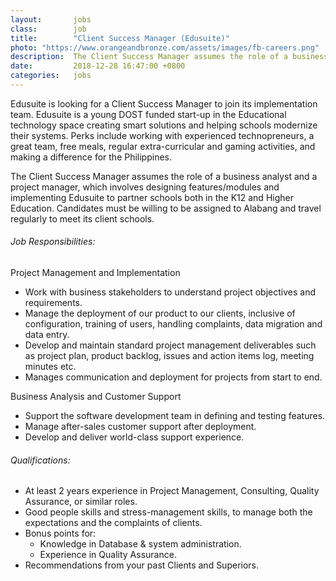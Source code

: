 ```yaml
---
layout:       jobs
class:        job
title:        "Client Success Manager (Edusuite)"
photo: "https://www.orangeandbronze.com/assets/images/fb-careers.png"
description:  The Client Success Manager assumes the role of a business analyst and a project manager, which involves designing features/modules and implementing Edusuite to partner schools both in the K12 and Higher Education. Candidates must be willing to be assigned to Alabang and travel regularly to meet its client schools.
date:         2018-12-28 16:47:00 +0800
categories:   jobs
---
```

<!-- Do not leave new lines after each element. Elements after new lines will not be rendered. -->
<p>Edusuite is looking for a Client Success Manager to join its implementation team. Edusuite is a young DOST funded start-up in the Educational technology space creating smart solutions and helping schools modernize their systems. Perks include working with experienced technopreneurs, a great team, free meals, regular extra-curricular and gaming activities, and making a difference for the Philippines.</p>
<p>The Client Success Manager assumes the role of a business analyst and a project manager, which involves designing features/modules and implementing Edusuite to partner schools both in the K12 and Higher Education. Candidates must be willing to be assigned to Alabang and travel regularly to meet its client schools.</p>
<h6 class="dark">Job Responsibilities:</h6>
<p>Project Management and Implementation</p>
<ul>
    <li>Work with business stakeholders to understand project objectives and requirements.</li>
    <li>Manage the deployment of our product to our clients, inclusive of configuration, training of users, handling complaints, data migration and data entry.</li>
    <li>Develop and maintain standard project management deliverables such as project plan, product backlog, issues and action items log, meeting minutes etc.</li>
    <li>Manages communication and deployment for projects from start to end.</li>
</ul>
<p>Business Analysis and Customer Support</p>
<ul>
    <li>Support the software development team in defining and testing features.</li>
    <li>Manage after-sales customer support after deployment.</li>
    <li>Develop and deliver world-class support experience.</li>
</ul>
<h6 class="dark">Qualifications:</h6>
<ul>
    <li>At least 2 years experience in Project Management, Consulting, Quality Assurance, or similar roles.</li>
    <li>Good people skills and stress-management skills, to manage both the expectations and the complaints of clients.</li>
    <li>Bonus points for:
        <ul>
            <li>Knowledge in Database & system administration.</li>
            <li>Experience in Quality Assurance​.</li>
        </ul>
    </li>
    <li>Recommendations from your past Clients and Superiors​.</li>
</ul>
